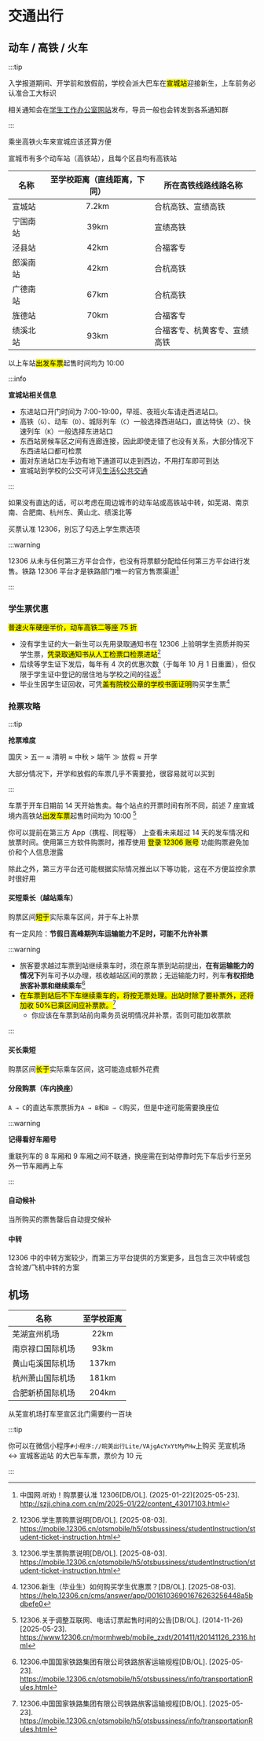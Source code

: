# 交通出行

## 动车 / 高铁 / 火车

:::tip

入学报道期间、开学前和放假前，学校会派大巴车在<mark>宣城站</mark>迎接新生，上车前务必认准合工大标识

相关通知会在[学生工作办公室网站](https://xgzx.hfut.edu.cn/689/list.htm)发布，导员一般也会转发到各系通知群

:::

乘坐高铁火车来宣城应该还算方便

宣城市有多个动车站（高铁站），且每个区县均有高铁站

| 名称     | 至学校距离（直线距离，下同） | 所在高铁线路线路名称         |
| -------- | :--------------------------: | ---------------------------- |
| 宣城站   |            7.2km             | 合杭高铁、宣绩高铁           |
| 宁国南站 |             39km             | 宣绩高铁                     |
| 泾县站   |             42km             | 合福客专                     |
| 郎溪南站 |             42km             | 合杭高铁                     |
| 广德南站 |             67km             | 合杭高铁                     |
| 旌德站   |             70km             | 合福客专                     |
| 绩溪北站 |             93km             | 合福客专、杭黄客专、宣绩高铁 |

以上车站<mark>出发车票</mark>起售时间均为 10:00

:::info

**宣城站相关信息**

- 东进站口开门时间为 7:00-19:00，早班、夜班火车请走西进站口。
- 高铁（`G`）、动车（`D`）、城际列车（`C`）一般选择西进站口，直达特快（`Z`）、快速列车（`K`）一般选择东进站口
- 东西站房候车区之间有连廊连接，因此即使走错了也没有关系，大部分情况下东西进站口都可检票
- 面对东进站口左手边有地下通道可以走到西边，不用打车即可到达
- 宣城站到学校的公交可详见[生活§公共交通](../life/public_transportation)

:::

如果没有直达的话，可以考虑在周边城市的动车站或高铁站中转，如芜湖、南京南、合肥南、杭州东、黄山北、绩溪北等

买票认准 12306，别忘了勾选上学生票选项

:::warning

12306 从未与任何第三方平台合作，也没有将票额分配给任何第三方平台进行发售。铁路 12306 平台才是铁路部门唯一的官方售票渠道[^2]

:::

### 学生票优惠

<mark>普速火车硬座半价，动车高铁二等座 75 折</mark>

- 没有学生证的大一新生可以先用录取通知书在 12306 上验明学生资质并购买学生票，<mark>凭录取通知书从人工检票口检票进站</mark>[^5]
- 后续等学生证下发后，每年有 4 次的优惠次数（于每年 10 月 1 日重置），但仅限于学生证中登记的居住地与学校之间的往返[^5]
- 毕业生因学生证回收，可凭<mark>盖有院校公章的学校书面证明</mark>购买学生票[^4]

### 抢票攻略

:::tip

**抢票难度**

国庆 > 五一 ≈ 清明 ≈ 中秋 > 端午 ≫ 放假 ≈ 开学

大部分情况下，开学和放假的车票几乎不需要抢，很容易就可以买到

:::

车票于开车日期前 14 天开始售卖。每个站点的开票时间有所不同，前述 7 座宣城境内高铁站<mark>出发车票</mark>起售时间均为 10:00 [^1]

你可以提前在第三方 App（携程、同程等） 上查看未来超过 14 天的发车情况和放票时间。使用第三方软件购票时，推荐使用 <mark>登录 12306 账号</mark> 功能购票避免加价和个人信息泄露

除此之外，第三方平台还可能根据实际情况推出以下等功能，这在不方便监控余票时很好用

#### 买短乘长（越站乘车）

购票区间<mark>短于</mark>实际乘车区间，并于车上补票

有一定风险：**节假日高峰期列车运输能力不足时，可能不允许补票**

:::warning

- 旅客要求越过车票到站继续乘车时，须在原车票到站前提出，**在有运输能力的情况下**列车可予以办理，核收越站区间的票款；无运输能力时，列车**有权拒绝旅客补票和继续乘车**[^3]
- <mark>在车票到站后不下车继续乘车的，将按无票处理。出站时除了要补票外，还将加收 50%已乘区间应补票款。</mark>[^3]
  - 你应该在车票到站前向乘务员说明情况并补票，否则可能加收票款

:::

#### 买长乘短

购票区间<mark>长于</mark>实际乘车区间，这可能造成额外花费

#### 分段购票（车内换座）

`A → C`的直达车票票拆为`A → B`和`B → C`购买，但是中途可能需要换座位

:::warning

**记得看好车厢号**

重联列车的 8 车厢和 9 车厢之间不联通，换座需在到站停靠时先下车后步行至另外一节车厢再上车

:::

#### 自动候补

当所购买的票售罄后自动提交候补

#### 中转

12306 中的中转方案较少，而第三方平台提供的方案更多，且包含三次中转或包含轮渡/飞机中转的方案

## 机场

| 名称             | 至学校距离 |
| ---------------- | :--------: |
| 芜湖宣州机场     |    22km    |
| 南京禄口国际机场 |    93km    |
| 黄山屯溪国际机场 |   137km    |
| 杭州萧山国际机场 |   181km    |
| 合肥新桥国际机场 |   204km    |

从芜宣机场打车至宣区北门需要约一百块

:::tip

你可以在微信小程序`#小程序://皖美出行Lite/VAjgAcYxYtMyPHw`上购买 芜宣机场 ↔ 宣城客运站 的大巴车车票，票价为 10 元

:::

[^1]:
    12306.关于调整互联网、电话订票起售时间的公告[DB/OL]. (2014-11-26)\[2025-05-23].  
    <https://www.12306.cn/mormhweb/mobile_zxdt/201411/t20141126_2316.html>

[^2]:
    中国网.听劝！购票要认准 12306[DB/OL]. (2025-01-22)\[2025-05-23].  
    <http://szjj.china.com.cn/m/2025-01/22/content_43017103.html>

[^3]:
    12306.中国国家铁路集团有限公司铁路旅客运输规程[DB/OL]. \[2025-05-23].  
    <https://mobile.12306.cn/otsmobile/h5/otsbussiness/info/transportationRules.html>

[^4]:
    12306.新生（毕业生）如何购买学生优惠票？[DB/OL]. \[2025-08-03].  
    <https://help.12306.cn/cms/answer/app/00161036901676263256448a5bdbefe0>

[^5]:
    12306.学生票购票说明[DB/OL]. \[2025-08-03].  
    <https://mobile.12306.cn/otsmobile/h5/otsbussiness/studentInstruction/student-ticket-instruction.html>
